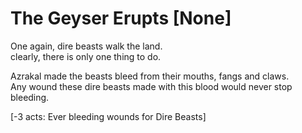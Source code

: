 # The Geyser Erupts [None]

One again, dire beasts walk the land.  
clearly, there is only one thing to do.

Azrakal made the beasts bleed from their mouths, fangs and claws.  
Any wound these dire beasts made with this blood would never stop bleeding.

[-3 acts: Ever bleeding wounds for Dire Beasts]

